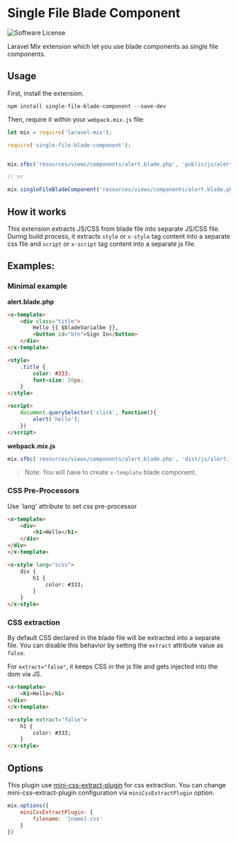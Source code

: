 # Single File Blade Component

![Software License](https://img.shields.io/badge/license-MIT-brightgreen.svg?style=flat-square)

Laravel Mix extension which let you use blade components as single file components.

## Usage
First, install the extension.

```
npm install single-file-blade-component --save-dev
```

Then, require it within your `webpack.mix.js` file:

```js
let mix = require('laravel-mix');

require('single-file-blade-component');


mix.sfbc('resources/views/components/alert.blade.php', 'public/js/alert.js');

// or

mix.singleFileBladeComponent('resources/views/components/alert.blade.php', 'public/js/alert.js');
```

## How it works
This extension extracts JS/CSS from blade file into separate JS/CSS file. During build process, it extracts `style` or `x-style` tag content into a separate css file and `script` or `x-script` tag content into a separate js file.    

## Examples:

### Minimal example

**alert.blade.php**
```html
<x-template>
    <div class="title">
        Hello {{ $bladeVarialbe }},
        <button id="btn">Sign In</button>
    </div>
</x-template>

<style>
    .title {
        color: #333;
        font-size: 20px;
    }
</style>

<script>
    document.querySelector('click', function(){
        alert('hello');
    })
</script>
```

**webpack.mix.js**
```js
mix.sfbc('resources/views/components/alert.blade.php', 'dist/js/alert.js');
```

> Note: You will have to create `x-template` blade component.

### CSS Pre-Processors
Use `lang' attribute to set css pre-processor

```html
<x-template>
    <div>
        <h1>Hello</h1>
    </div>
</div>
</x-template>

<x-style lang="scss">
    div {
        h1 {
            color: #333;
        }
    }
</x-style>
```

### CSS extraction
By default CSS declared in the blade file will be extracted into a separate file. You can disable this behavior by setting the `extract` attribute value as `false`.

For `extract="false"`, it keeps CSS in the js file and gets injected into the dom via JS.

```html
<x-template>
    <h1>Hello</h1>
</div>
</x-template>

<x-style extract="false">
    h1 {
        color: #333;
    }
</x-style>
```  

## Options
This plugin use [mini-css-extract-plugin](https://github.com/webpack-contrib/mini-css-extract-plugin) for css extraction. You can change mini-css-extract-plugin configuration via `miniCssExtractPlugin` option.

```js
mix.options({
    miniCssExtractPlugin: {
        filename: '[name].css'
    }
})
``` 
